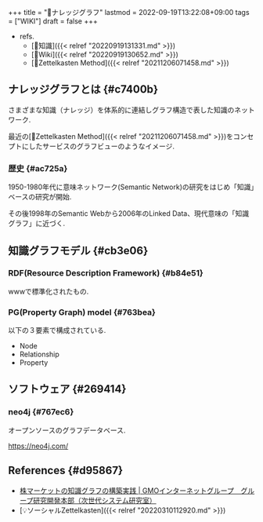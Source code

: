 +++
title = "📝ナレッジグラフ"
lastmod = 2022-09-19T13:22:08+09:00
tags = ["WIKI"]
draft = false
+++

-   refs.
    -   [📝知識]({{< relref "20220919131331.md" >}})
    -   [📝Wiki]({{< relref "20220919130652.md" >}})
    -   [📝Zettelkasten Method]({{< relref "20211206071458.md" >}})


## ナレッジグラフとは {#c7400b}

さまざまな知識（ナレッジ）を体系的に連結しグラフ構造で表した知識のネットワーク.

最近の[📝Zettelkasten Method]({{< relref "20211206071458.md" >}})をコンセプトにしたサービスのグラフビューのようなイメージ.


### 歴史 {#ac725a}

1950-1980年代に意味ネットワーク(Semantic Network)の研究をはじめ「知識」ベースの研究が開始.

その後1998年のSemantic Webから2006年のLinked Data、現代意味の「知識グラフ」に近づく.


## 知識グラフモデル {#cb3e06}


### RDF(Resource Description Framework) {#b84e51}

wwwで標準化されたもの.


### PG(Property Graph) model {#763bea}

以下の３要素で構成されている.

-   Node
-   Relationship
-   Property


## ソフトウェア {#269414}


### neo4j {#767ec6}

オープンソースのグラフデータベース.

<https://neo4j.com/>


## References {#d95867}

-   [株マーケットの知識グラフの構築実践 | GMOインターネットグループ　グループ研究開発本部（次世代システム研究室）](https://recruit.gmo.jp/engineer/jisedai/blog/stock_knowledge_graph/)
-   [💡ソーシャルZettelkasten]({{< relref "20220310112920.md" >}})
